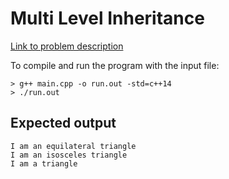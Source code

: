# Multi Level Inheritance

[Link to problem description](https://www.hackerrank.com/challenges/multi-level-inheritance-cpp/problem)

To compile and run the program with the input file:

```
> g++ main.cpp -o run.out -std=c++14
> ./run.out
```

## Expected output

```
I am an equilateral triangle
I am an isosceles triangle
I am a triangle
```
